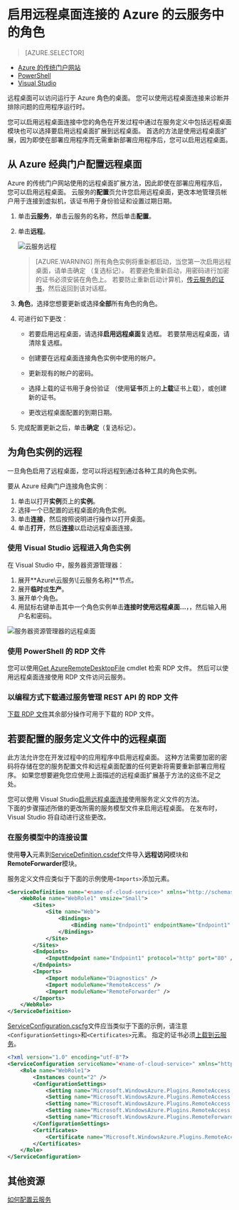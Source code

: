<properties 
pageTitle="启用远程桌面连接的 Azure 的云服务中的角色" 
description="如何配置 azure 的云服务应用程序，以允许远程桌面连接" 
services="cloud-services" 
documentationCenter="" 
authors="sbtron" 
manager="timlt" 
editor=""/>
<tags 
ms.service="cloud-services" 
ms.workload="tbd" 
ms.tgt_pltfrm="na" 
ms.devlang="na" 
ms.topic="article" 
ms.date="02/17/2016" 
ms.author="saurabh"/>

# <a name="enable-remote-desktop-connection-for-a-role-in-azure-cloud-services"></a>启用远程桌面连接的 Azure 的云服务中的角色

>[AZURE.SELECTOR]
- [Azure 的传统门户网站](cloud-services-role-enable-remote-desktop.md)
- [PowerShell](cloud-services-role-enable-remote-desktop-powershell.md)
- [Visual Studio](../vs-azure-tools-remote-desktop-roles.md)


远程桌面可以访问运行于 Azure 角色的桌面。 您可以使用远程桌面连接来诊断并排除问题的应用程序运行时。 

您可以启用远程桌面连接中您的角色在开发过程中通过在服务定义中包括远程桌面模块也可以选择要启用远程桌面扩展到远程桌面。 首选的方法是使用远程桌面扩展，因为即使在部署应用程序而无需重新部署应用程序后，您可以启用远程桌面。 


## <a name="configure-remote-desktop-from-the-azure-classic-portal"></a>从 Azure 经典门户配置远程桌面
Azure 的传统门户网站使用的远程桌面扩展方法，因此即使在部署应用程序后，您可以启用远程桌面。 云服务的**配置**页允许您启用远程桌面，更改本地管理员帐户用于连接到虚拟机，该证书用于身份验证和设置过期日期。 


1. 单击**云服务**，单击云服务的名称，然后单击**配置**。

2. 单击**远程**。
    
    ![云服务远程](./media/cloud-services-role-enable-remote-desktop/CloudServices_Remote.png)
    
    > [AZURE.WARNING] 所有角色实例将重新都启动，当您第一次启用远程桌面，请单击确定 （复选标记）。 若要避免重新启动，用密码进行加密的证书必须安装在角色上。 若要防止重新启动计算机，[传云服务的证书](cloud-services-how-to-create-deploy/#how-to-upload-a-certificate-for-a-cloud-service)，然后返回到该对话框。
    

3. **角色**，选择您想要更新或选择**全部**所有角色的角色。

4. 可进行如下更改︰
    
    - 若要启用远程桌面，请选择**启用远程桌面**复选框。 若要禁用远程桌面，请清除复选框。
    
    - 创建要在远程桌面连接角色实例中使用的帐户。
    
    - 更新现有的帐户的密码。
    
    - 选择上载的证书用于身份验证 （使用**证书**页上的**上载**证书上载），或创建新的证书。 
    
    - 更改远程桌面配置的到期日期。

5. 完成配置更新之后，单击**确定**（复选标记）。


## <a name="remote-into-role-instances"></a>为角色实例的远程
一旦角色启用了远程桌面，您可以将远程到通过各种工具的角色实例。

要从 Azure 经典门户连接角色实例︰
    
  1.   单击以打开**实例**页上的**实例**。
  2.   选择一个已配置的远程桌面的角色实例。
  3.   单击**连接**，然后按照说明进行操作以打开桌面。 
  4.   单击**打开**，然后**连接**以启动远程桌面连接。 


### <a name="use-visual-studio-to-remote-into-a-role-instance"></a>使用 Visual Studio 远程进入角色实例

在 Visual Studio 中，服务器资源管理器︰

1. 展开**Azure\\云服务\\[云服务名称]**节点。
2. 展开**临时**或**生产**。
3. 展开单个角色。
4. 用鼠标右键单击其中一个角色实例单击**连接时使用远程桌面...**，，然后输入用户名和密码。 

![服务器资源管理器的远程桌面](./media/cloud-services-role-enable-remote-desktop/ServerExplorer_RemoteDesktop.png)


### <a name="use-powershell-to-get-the-rdp-file"></a>使用 PowerShell 的 RDP 文件
您可以使用[Get AzureRemoteDesktopFile](https://msdn.microsoft.com/library/azure/dn495261.aspx) cmdlet 检索 RDP 文件。 然后可以使用远程桌面连接使用 RDP 文件访问云服务。

### <a name="programmatically-download-the-rdp-file-through-the-service-management-rest-api"></a>以编程方式下载通过服务管理 REST API 的 RDP 文件
[下载 RDP 文件](https://msdn.microsoft.com/library/jj157183.aspx)其余部分操作可用于下载的 RDP 文件。 



## <a name="to-configure-remote-desktop-in-the-service-definition-file"></a>若要配置的服务定义文件中的远程桌面

此方法允许您在开发过程中的应用程序中启用远程桌面。 这种方法需要加密的密码将存储在您的服务配置文件和远程桌面配置的任何更新将需要重新部署应用程序。 如果您想要避免您应使用上面描述的远程桌面扩展基于方法的这些不足之处。  

您可以使用 Visual Studio[启用远程桌面连接](../vs-azure-tools-remote-desktop-roles.md)使用服务定义文件的方法。  
下面的步骤描述所做的更改所需的服务模型文件来启用远程桌面。 在发布时，Visual Studio 将自动进行这些更改。

### <a name="set-up-the-connection-in-the-service-model"></a>在服务模型中的连接设置 
使用**导入**元素到[ServiceDefinition.csdef](cloud-services-model-and-package.md#csdef)文件导入**远程访问**模块和**RemoteForwarder**模块。

服务定义文件应类似于下面的示例使用`<Imports>`添加元素。

```xml
<ServiceDefinition name="<name-of-cloud-service>" xmlns="http://schemas.microsoft.com/ServiceHosting/2008/10/ServiceDefinition" schemaVersion="2013-03.2.0">
    <WebRole name="WebRole1" vmsize="Small">
        <Sites>
            <Site name="Web">
                <Bindings>
                    <Binding name="Endpoint1" endpointName="Endpoint1" />
                </Bindings>
            </Site>
        </Sites>
        <Endpoints>
            <InputEndpoint name="Endpoint1" protocol="http" port="80" />
        </Endpoints>
        <Imports>
            <Import moduleName="Diagnostics" />
            <Import moduleName="RemoteAccess" />
            <Import moduleName="RemoteForwarder" />
        </Imports>
    </WebRole>
</ServiceDefinition>
```
[ServiceConfiguration.cscfg](cloud-services-model-and-package.md#cscfg)文件应当类似于下面的示例，请注意`<ConfigurationSettings>`和`<Certificates>`元素。 指定的证书必须[上载到云服务](../cloud-services-how-to-create-deploy.md#how-to-upload-a-certificate-for-a-cloud-service)。

```xml
<?xml version="1.0" encoding="utf-8"?>
<ServiceConfiguration serviceName="<name-of-cloud-service>" xmlns="http://schemas.microsoft.com/ServiceHosting/2008/10/ServiceConfiguration" osFamily="3" osVersion="*" schemaVersion="2013-03.2.0">
    <Role name="WebRole1">
        <Instances count="2" />
        <ConfigurationSettings>
            <Setting name="Microsoft.WindowsAzure.Plugins.RemoteAccess.Enabled" value="true" />
            <Setting name="Microsoft.WindowsAzure.Plugins.RemoteAccess.AccountUsername" value="[name-of-user-account]" />
            <Setting name="Microsoft.WindowsAzure.Plugins.RemoteAccess.AccountEncryptedPassword" value="[base-64-encrypted-user-password]" />
            <Setting name="Microsoft.WindowsAzure.Plugins.RemoteAccess.AccountExpiration" value="[certificate-expiration]" />
            <Setting name="Microsoft.WindowsAzure.Plugins.RemoteForwarder.Enabled" value="true" />
        </ConfigurationSettings>
        <Certificates>
            <Certificate name="Microsoft.WindowsAzure.Plugins.RemoteAccess.PasswordEncryption" thumbprint="[certificate-thumbprint]" thumbprintAlgorithm="sha1" />
        </Certificates>
    </Role>
</ServiceConfiguration>
```


## <a name="additional-resources"></a>其他资源

[如何配置云服务](cloud-services-how-to-configure.md)